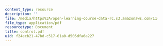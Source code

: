 ```yaml
---
content_type: resource
description: ''
file: /media/https%3A/open-learning-course-data-rc.s3.amazonaws.com/11-204-planning-communications-and-digital-media-fall-2004/f24ecb2147bdc51701a0d505dfa6a227_control.pdf
file_type: application/pdf
resourcetype: Document
title: control.pdf
uid: f24ecb21-47bd-c517-01a0-d505dfa6a227
---
```

